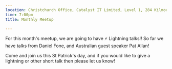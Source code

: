 ```yaml
---
location: Christchurch Office, Catalyst IT Limited, Level 1, 284 Kilmore St, Christchurch
time: 7:00pm
title: Monthly Meetup

---
```


For this month's meetup, we are going to have ⚡️ Lightning talks!! So far we have talks from Daniel Fone, and Australian guest speaker Pat Allan!

Come and join us this St Patrick's day, and if you would like to give a lightning or other short talk then please let us know!
